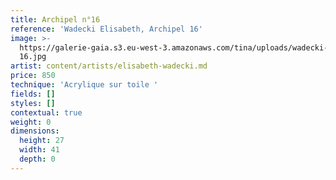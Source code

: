 ```yaml
---
title: Archipel n°16
reference: 'Wadecki Elisabeth, Archipel 16'
image: >-
  https://galerie-gaia.s3.eu-west-3.amazonaws.com/tina/uploads/wadecki-elisabeth/galerie-gaia-elisabeth-wadecki-archipel
  16.jpg
artist: content/artists/elisabeth-wadecki.md
price: 850
technique: 'Acrylique sur toile '
fields: []
styles: []
contextual: true
weight: 0
dimensions:
  height: 27
  width: 41
  depth: 0
---
```


